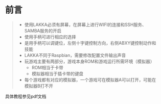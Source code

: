 # 前言

> - 使用LAKKA必须有屏幕，在屏幕上进行WIFI的连接和SSH服务、SAMBA服务的开启
> - 使用手柄可进行相应的选择
> - 是用手柄可以调键位，左侧十字键控制方向，右侧ABXY键控制动作和技能
> - LAKKA不同于Raspbian，需要修改配置文件输出声音
> - 玩游戏主要有两部分，游戏本身ROM和游戏运行所需环境（模拟器）
>   - ROM相当于卡带
>   - 模拟器相当于插卡带的键盘
> - 每个游戏都有对应的模拟器，一个游戏可在模拟器A可以打开，可能在模拟器B打不开



具体教程参见pdf文档